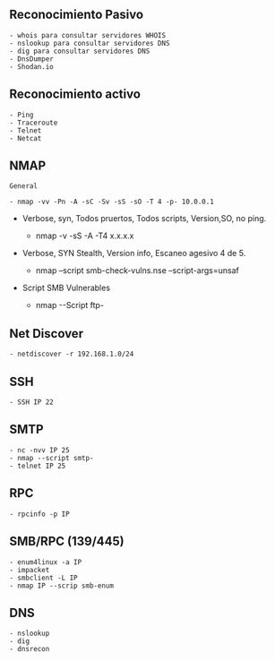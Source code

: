 
## Reconocimiento Pasivo

	- whois para consultar servidores WHOIS
	- nslookup para consultar servidores DNS
	- dig para consultar servidores DNS
	- DnsDumper
	- Shodan.io

## Reconocimiento activo

	- Ping
	- Traceroute
	- Telnet
	- Netcat

## NMAP	

	General

	- nmap -vv -Pn -A -sC -Sv -sS -sO -T 4 -p- 10.0.0.1
* Verbose, syn, Todos pruertos, Todos  scripts, Version,SO,  no ping.

	- nmap -v -sS -A -T4 x.x.x.x
* Verbose, SYN Stealth, Version info, Escaneo agesivo 4 de 5.

	- nmap –script smb-check-vulns.nse –script-args=unsaf
* Script SMB Vulnerables

	- nmap --Script ftp-

## Net Discover

	- netdiscover -r 192.168.1.0/24

## SSH
	- SSH IP 22

## SMTP

	- nc -nvv IP 25
	- nmap --script smtp-
	- telnet IP 25
## RPC 
	
	- rpcinfo -p IP
	
## SMB/RPC (139/445)

	- enum4linux -a IP
	- impacket
	- smbclient -L IP
	- nmap IP --scrip smb-enum

## DNS
	
	- nslookup
	- dig
	- dnsrecon




